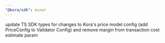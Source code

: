 ```yaml
---
"@kora/sdk": minor
---
```


update TS SDK types for changes to Kora's price model config (add PriceConfig to Validator Config) and remove margin from transaction cost estimate param
